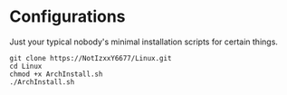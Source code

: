 # Configurations
Just your typical nobody's minimal installation scripts for certain things.
```
git clone https://NotIzxxY6677/Linux.git
cd Linux
chmod +x ArchInstall.sh
./ArchInstall.sh
```
